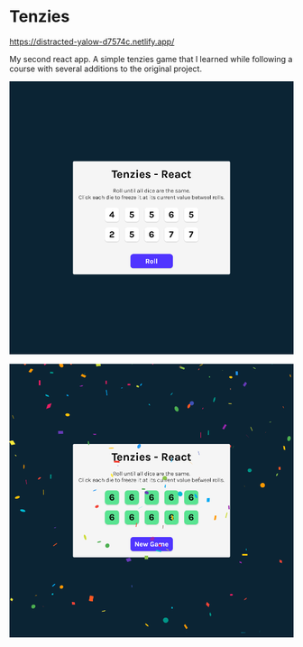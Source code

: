 # Tenzies

https://distracted-yalow-d7574c.netlify.app/

My second react app. A simple tenzies game that I learned while following a course with several additions to the original project.

![screen shot](https://github.com/ishubham326/tenzies-react/blob/main/image-1.png)

![screen shot](https://github.com/ishubham326/tenzies-react/blob/main/image-2.png)
